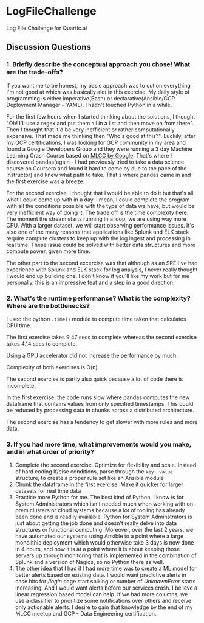 # LogFileChallenge
Log File Challenge for Quartic.ai
## Discussion Questions

### 1.  Briefly describe the conceptual approach you chose! What are the trade-offs?
If you want me to be honest, my basic approach was to cut on everything I'm not good at which was basically alot in this exercise. My daily style of programming is  either imperative(Bash) or declarative(Ansible/GCP Deployment Manager - YAML). I hadn't touched Python in a while.

For the first few hours when I started thinking about the solutions, I thought "Oh! I'll use a regex and put them all in a list and then move on from there". Then I thought that it'd be very inefficient or rather computationally expensive. That made me thinking then "Who's good at this?". Luckily, after my GCP certifications, I was looking for GCP community in my area and found a Google Developers Group and they were running a 3 day Machine Learning Crash Course based on [MLCC by Google](https://developers.google.com/machine-learning/crash-course/). That's where I discovered pandas(again - I had previously tried to take a data science course on Coursera and found it hard to come by due to the pace of the instructor) and knew what path to take.  That's where pandas came in and the first exercise was a breeze.

For the second exercise, I thought that I would be able to do it but that's all what I could come up with in a day. I mean, I could complete the program with all the conditions possible with the type of data we have, but would be very inefficient way of doing it. The trade off is the time complexity here. The moment the stream starts running in a loop, we are using way more CPU. With a larger dataset, we will start observing performance issues. It's also one of the many reasons that applications like Splunk and ELK stack require compute clusters to keep up with the log ingest and processing in real time. These issue could be solved with better data structures and more compute power, given more time. 

The other part to the second excercise was that although as an SRE I've had experience with Splunk and ELK stack for log analysis, I never really thought I would end up building one. I don't know if you'll like my work but for me personally, this is an impressive feat and a step in a good direction.

### 2.  What's the runtime performance? What is the complexity? Where are the bottlenecks?
I used the python `.time()` module to compute time taken that calculates CPU time.

The first exercise takes 9.47 secs to complete whereas the second exercise takes 4.14 secs to complete.

Using a GPU accelerator did not increase the performance by much. 

Complexity of both exercises is O(n).

The second exercise is partly also quick because a lot of code there is incomplete.

In the first exercise, the code runs slow where pandas computes the new dataframe that contains values from only specified timestamps. This could be reduced by processing data in chunks across a distributed architecture.

The second exercise has a tendency to get slower with more rules and more data.

### 3. If you had more time, what improvements would you make, and in what order of priority?
1.   Complete the second exercise. Optimize for flexibility and scale. Instead of hard coding If/else conditions, parse through the `key: value` structure, to create a proper rule set like an Ansible module
2.   Chunk the dataframe in the first exercise. Make it quicker for larger datasets for real time data
3. Practice more Python for me. The best kind of Python, I know is for System Administrators which isn't needed much when working with on-prem clusters or cloud systems because a lot of tooling has already been done and is readily available. Python for System Adminstrators is just about getting the job done and doesn't really delve into data structures or functional computing. Moreover, over the last 2 years, we have automated our systems using Ansible to a point where a large monolithic deployment which would otherwise take 3 days is now done in 4 hours, and now it is at a point where it is about keeping those servers up through monitoring that is implemented in the combination of Splunk and a version of Nagios, so no Python there as well.
4. The other idea that I had if I had more time was to create a ML model for better alerts based on existing data. I would want predictive alerts in case hits for */login* page start spiking or number of *UnknownError* starts increasing. And I would want alerts before our services crash. I believe a linear regression based model can help. If we had more columns, we use a classifier to prioritize some notifications over others and receive only actionable alerts. I desire to gain that knowledge by the end of my MLCC meetup and GCP - Data Engineering certification.
